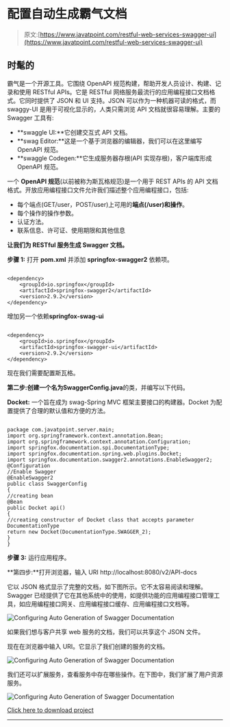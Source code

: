 # 配置自动生成霸气文档

> 原文:[https://www.javatpoint.com/restful-web-services-swagger-ui](https://www.javatpoint.com/restful-web-services-swagger-ui)

## 时髦的

霸气是一个开源工具。它围绕 OpenAPI 规范构建，帮助开发人员设计、构建、记录和使用 RESTful APIs。它是 RESTful 网络服务最流行的应用编程接口文档格式。它同时提供了 JSON 和 UI 支持。JSON 可以作为一种机器可读的格式，而 swaggy-UI 是用于可视化显示的，人类只需浏览 API 文档就很容易理解。主要的 Swagger 工具有:

*   **swaggle UI:**它创建交互式 API 文档。
*   **swag Editor:**这是一个基于浏览器的编辑器，我们可以在这里编写 OpenAPI 规范。
*   **swaggle Codegen:**它生成服务器存根(API 实现存根)，客户端库形成 OpenAPI 规范。

一个 **OpenAPI 规范**(以前被称为斯瓦格规范)是一个用于 REST APIs 的 API 文档格式。开放应用编程接口文件允许我们描述整个应用编程接口，包括:

*   每个端点(GET/user，POST/user)上可用的**端点(/user)**和**操作**。
*   每个操作的操作参数。
*   认证方法。
*   联系信息、许可证、使用期限和其他信息

**让我们为 RESTful 服务生成 Swagger 文档。**

**步骤 1:** 打开 **pom.xml** 并添加 **springfox-swagger2** 依赖项。

```

<dependency>
    <groupId>io.springfox</groupId>
    <artifactId>springfox-swagger2</artifactId>
    <version>2.9.2</version>
</dependency>

```

增加另一个依赖**springfox-swag-ui**

```

<dependency>
    <groupId>io.springfox</groupId>
    <artifactId>springfox-swagger-ui</artifactId>
    <version>2.9.2</version>
</dependency>

```

现在我们需要配置斯瓦格。

**第二步:**创建一个名为**SwaggerConfig.java**的类，并编写以下代码。

**Docket:** 一个旨在成为 swag-Spring MVC 框架主要接口的构建器。Docket 为配置提供了合理的默认值和方便的方法。

```

package com.javatpoint.server.main;
import org.springframework.context.annotation.Bean;
import org.springframework.context.annotation.Configuration;
import springfox.documentation.spi.DocumentationType;
import springfox.documentation.spring.web.plugins.Docket;
import springfox.documentation.swagger2.annotations.EnableSwagger2;
@Configuration
//Enable Swagger
@EnableSwagger2
public class SwaggerConfig 
{
//creating bean
@Bean
public Docket api()
{
//creating constructor of Docket class that accepts parameter DocumentationType
return new Docket(DocumentationType.SWAGGER_2);
}
}

```

**步骤 3:** 运行应用程序。

**第四步:**打开浏览器，输入 URI http://localhost:8080/v2/API-docs

它以 JSON 格式显示了完整的文档，如下图所示。它不太容易阅读和理解。Swagger 已经提供了它在其他系统中的使用，如提供功能的应用编程接口管理工具，如应用编程接口网关、应用编程接口缓存、应用编程接口文档等。

![Configuring Auto Generation of Swagger Documentation](../Images/9cce726267f24609cf6603f648454b53.png)

如果我们想与客户共享 web 服务的文档，我们可以共享这个 JSON 文件。

现在在浏览器中输入 URI。它显示了我们创建的服务的文档。

![Configuring Auto Generation of Swagger Documentation](../Images/b8b3bb891a466580db86f5e29c91201f.png)

我们还可以扩展服务，查看服务中存在哪些操作。在下图中，我们扩展了用户资源服务。

![Configuring Auto Generation of Swagger Documentation](../Images/fcd87892fa39dee536cbe0176f781e6c.png)

[Click here to download project](https://static.javatpoint.com/tutorial/restful-web-services/download/ConfiguringAutoGenerationofSwaggerDocumentation.zip)

* * *